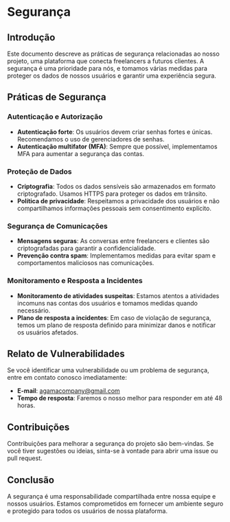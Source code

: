 # Segurança

## Introdução

Este documento descreve as práticas de segurança relacionadas ao nosso projeto, uma plataforma que conecta freelancers a futuros clientes. A segurança é uma prioridade para nós, e tomamos várias medidas para proteger os dados de nossos usuários e garantir uma experiência segura.

## Práticas de Segurança

### Autenticação e Autorização

- **Autenticação forte**: Os usuários devem criar senhas fortes e únicas. Recomendamos o uso de gerenciadores de senhas.
- **Autenticação multifator (MFA)**: Sempre que possível, implementamos MFA para aumentar a segurança das contas.

### Proteção de Dados

- **Criptografia**: Todos os dados sensíveis são armazenados em formato criptografado. Usamos HTTPS para proteger os dados em trânsito.
- **Política de privacidade**: Respeitamos a privacidade dos usuários e não compartilhamos informações pessoais sem consentimento explícito.

### Segurança de Comunicações

- **Mensagens seguras**: As conversas entre freelancers e clientes são criptografadas para garantir a confidencialidade.
- **Prevenção contra spam**: Implementamos medidas para evitar spam e comportamentos maliciosos nas comunicações.

### Monitoramento e Resposta a Incidentes

- **Monitoramento de atividades suspeitas**: Estamos atentos a atividades incomuns nas contas dos usuários e tomamos medidas quando necessário.
- **Plano de resposta a incidentes**: Em caso de violação de segurança, temos um plano de resposta definido para minimizar danos e notificar os usuários afetados.

## Relato de Vulnerabilidades

Se você identificar uma vulnerabilidade ou um problema de segurança, entre em contato conosco imediatamente:

- **E-mail**: [agamacompany@gmail.com](mailto:agamacompany@gmail.com)
- **Tempo de resposta**: Faremos o nosso melhor para responder em até 48 horas.

## Contribuições

Contribuições para melhorar a segurança do projeto são bem-vindas. Se você tiver sugestões ou ideias, sinta-se à vontade para abrir uma issue ou pull request.

## Conclusão

A segurança é uma responsabilidade compartilhada entre nossa equipe e nossos usuários. Estamos comprometidos em fornecer um ambiente seguro e protegido para todos os usuários de nossa plataforma.
